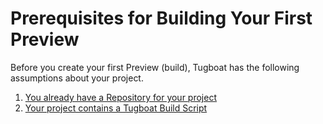 # Prerequisites for Building Your First Preview

Before you create your first Preview (build), Tugboat has the following
assumptions about your project.

1. [You already have a Repository for your project](create-a-repository/index.md)
2. [Your project contains a Tugboat Build Script](add-a-build-script/index.md)
